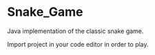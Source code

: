 # Snake_Game

Java implementation of the classic snake game.



Import project in your code editor in order to play.
